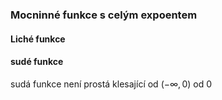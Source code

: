 ### Mocninné funkce s celým expoentem 

#### Liché funkce


#### sudé funkce
sudá funkce
není prostá
klesající od $(-\infty,0)$ od $0$


#### 